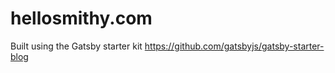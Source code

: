 # hellosmithy.com

Built using the Gatsby starter kit https://github.com/gatsbyjs/gatsby-starter-blog
